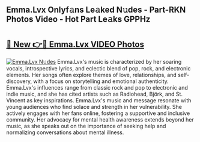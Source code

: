 ## Emma.Lvx Onlyf𝚊ns Le𝚊ked N𝚞des - Part-RKN Photos Video - Hot Part Le𝚊ks GPPHz

# <h2><a href="http://ab55327.deff.icu/?id=Emma.Lvx">🔗 New 👉🔴 Emma.Lvx VIDEO Photos</a></h2>

[![Emma.Lvx N𝚞des](https://i.imgur.com/rIISA9y.gif)](http://ab55327.deff.icu/?id=Emma.Lvx)
Emma.Lvx's music is characterized by her soaring vocals, introspective lyrics, and eclectic blend of pop, rock, and electronic elements. Her songs often explore themes of love, relationships, and self-discovery, with a focus on storytelling and emotional authenticity. Emma.Lvx's influences range from classic rock and pop to electronic and indie music, and she has cited artists such as Radiohead, Björk, and St. Vincent as key inspirations. Emma.Lvx's music and message resonate with young audiences who find solace and strength in her vulnerability. She actively engages with her fans online, fostering a supportive and inclusive community. Her advocacy for mental health awareness extends beyond her music, as she speaks out on the importance of seeking help and normalizing conversations about mental illness.
